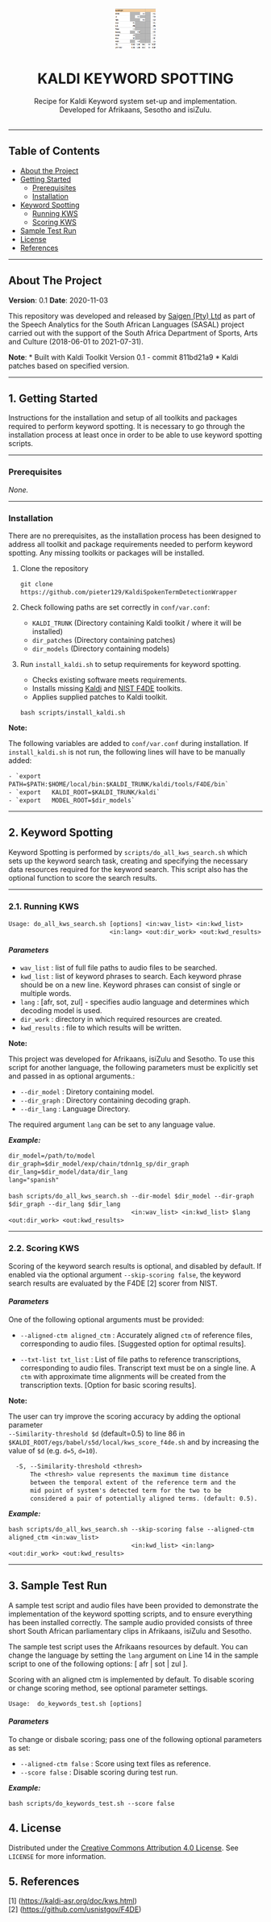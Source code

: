 <!--
╔══════════════════════════════════════════════════════════════════════════════╗
║ README - Kaldi Keyword Spotting for SASAL                                    ║
╚══════════════════════════════════════════════════════════════════════════════╝

This is the README for the Kaldi Keyword Spotting repository avaliable at
{link}. This README contains a recipe for the set-up and implementation of a Kaldi Keyword 
Search system [1], as applied to Afrikaans, isiZulu and Sesotho.
-->

<!-------------------------- GIT PROJECT LOGO ------------------------------>
<br />
<p align="center">
  <a href="https://github.com/pieter129/KaldiSpokenTermDetectionWrapper">
    <img src="images/logo.png" alt="Logo" width="80" height="80">
  </a>
  <h1 align="center">KALDI KEYWORD SPOTTING</h1>
  <p align="center">
    Recipe for Kaldi Keyword system set-up and implementation. 
    <br />
    Developed for Afrikaans, Sesotho and isiZulu.
    <br />
    <br />
  </p>
</p>
<!---------------------------------------------------------------------------->

<!--
╔══════════════════════════════════════════════════════════════════════════════╗
║ Table of Contents                                                            ║
╚══════════════════════════════════════════════════════════════════════════════╝
-->
-------------------------------------------------------------------------------
## Table of Contents

* [About the Project](#about-the-project)
* [Getting Started](#getting-started)
    * [Prerequisites](#prerequisites)
    * [Installation](#installation)
* [Keyword Spotting](#keyword-spotting)
    * [Running KWS](#running-kws)
    * [Scoring KWS](#scoring-kws)
* [Sample Test Run](#sample-test-run)
* [License](#license)
* [References](#references)

<!--
╔══════════════════════════════════════════════════════════════════════════════╗
║ About The Project                                                            ║
╚══════════════════════════════════════════════════════════════════════════════╝
-->
-------------------------------------------------------------------------------
## About The Project

**Version**: 0.1
**Date**: 2020-11-03 

This repository was developed and released by [Saigen (Pty) Ltd](https://www.saigen.co.za/) as part of the 
Speech Analytics for the South African Languages (SASAL) project carried out 
with the support of the South Africa Department of Sports, Arts and Culture 
(2018-06-01 to 2021-07-31).

<!--Important Note-->

**Note**:
    * Built with Kaldi Toolkit Version 0.1 - commit 811bd21a9
    * Kaldi patches based on specified version.

<!--
╔══════════════════════════════════════════════════════════════════════════════╗
║ 1. Getting Started                                                           ║
╚══════════════════════════════════════════════════════════════════════════════╝
-->
-------------------------------------------------------------------------------
## 1. Getting Started

Instructions for the installation and setup of all toolkits and packages required to 
perform keyword spotting. It is necessary to go through the installation process 
at least once in order to be able to use keyword spotting scripts.

<!--
┌──────────────────────────────────────────────────────────────────────────────┐
│    1.1. Prerequisites                                                        │
└──────────────────────────────────────────────────────────────────────────────┘
-->
-------------------------------------------------------------------------------
### Prerequisites

*None.*

<!--
┌──────────────────────────────────────────────────────────────────────────────┐
│    1.2. Installation                                                         │
└──────────────────────────────────────────────────────────────────────────────┘
-->
-------------------------------------------------------------------------------
### Installation

There are no prerequisites, as the installation process has been designed to address 
all toolkit and package requirements needed to perform keyword spotting. Any missing 
toolkits or packages will be installed.

1. Clone the repository

   ```
   git clone https://github.com/pieter129/KaldiSpokenTermDetectionWrapper
   ```

2. Check following paths are set correctly in `conf/var.conf`:

     - `KALDI_TRUNK` (Directory containing Kaldi toolkit / where it will be installed)
     - `dir_patches` (Directory containing patches)
     - `dir_models`  (Directory containing models)

3. Run `install_kaldi.sh` to setup requirements for keyword spotting.
 
   * Checks existing software meets requirements.
   * Installs missing [Kaldi](https://github.com/kaldi-asr/kaldi) and [NIST F4DE](https://github.com/usnistgov/F4DE) toolkits.
   * Applies supplied patches to Kaldi toolkit.

   ```
   bash scripts/install_kaldi.sh
   ```

<!--IMPORTANT NOTE-->

**Note:**

The following variables are added to `conf/var.conf` during installation.
If `install_kaldi.sh` is not run, the following lines will have to be
manually added:

    - `export   PATH=$PATH:$HOME/local/bin:$KALDI_TRUNK/kaldi/tools/F4DE/bin`
    - `export   KALDI_ROOT=$KALDI_TRUNK/kaldi`
    - `export   MODEL_ROOT=$dir_models`

<!--
╔══════════════════════════════════════════════════════════════════════════════╗
║ 2. Keyword Spotting                                                          ║
╚══════════════════════════════════════════════════════════════════════════════╝
-->
-------------------------------------------------------------------------------
## 2. Keyword Spotting

Keyword Spotting is performed by `scripts/do_all_kws_search.sh` which sets up 
the keyword search task, creating and specifying the necessary data resources 
required for the keyword search. This script also has the optional function to score 
the search results.

<!--
┌──────────────────────────────────────────────────────────────────────────────┐
│    2.1. Running KWS                                                          │
└──────────────────────────────────────────────────────────────────────────────┘
-->
-------------------------------------------------------------------------------
### 2.1. Running KWS

```
Usage: do_all_kws_search.sh [options] <in:wav_list> <in:kwd_list> 
                            <in:lang> <out:dir_work> <out:kwd_results>
```
<!--PARAMETERS-->

#### _Parameters_

- `wav_list`    : list of full file paths to audio files to be searched.
- `kwd_list`    : list of keyword phrases to search. Each keyword phrase should be on a new line. 
                  Keyword phrases can consist of single or multiple words. 
- `lang`        : [afr, sot, zul] - specifies audio language and determines which decoding model is used. 
- `dir_work`    : directory in which required resources are created.
- `kwd_results` : file to which results will be written.

<!--IMPORTANT NOTE-->

**Note:** 		

This project was developed for Afrikaans, isiZulu and Sesotho.  To use this script
for another language, the following parameters must be explicitly set and passed
in as optional arguments.:

   - `--dir_model` : Diretory containing model.
   - `--dir_graph` : Directory containing decoding graph.
   - `--dir_lang`  : Language Directory.
     
The required argument `lang` can be set to any language value.

<!--EXAMPLE-->

_**Example:**_

```
dir_model=/path/to/model
dir_graph=$dir_model/exp/chain/tdnn1g_sp/dir_graph
dir_lang=$dir_model/data/dir_lang
lang="spanish"

bash scripts/do_all_kws_search.sh --dir-model $dir_model --dir-graph $dir_graph --dir_lang $dir_lang
                                  <in:wav_list> <in:kwd_list> $lang <out:dir_work> <out:kwd_results>
```

<!--
┌──────────────────────────────────────────────────────────────────────────────┐
│    2.2. Scoring KWS                                                          │
└──────────────────────────────────────────────────────────────────────────────┘
-->
-------------------------------------------------------------------------------
### 2.2. Scoring KWS

Scoring of the keyword search results is optional, and disabled by default.
If enabled via the optional argument `--skip-scoring false`, the keyword search 
results are evaluated by the F4DE [2] scorer from NIST.

<!--PARAMETERS-->

#### _Parameters_

One of the following optional arguments must be provided:

- `--aligned-ctm aligned_ctm` : Accurately aligned `ctm` of reference files, corresponding to audio files. 
                                [Suggested option for optimal results].

- `--txt-list txt_list` : List of file paths to reference transcriptions, corresponding to audio files.
                          Transcript text must be on a single line. A `ctm` with approximate time alignments 
                          will be created from the transcription texts. [Option for basic scoring results].

<!--IMPORTANT NOTE-->

**Note:**

The user can try improve the scoring accuracy by adding the optional parameter  
`--Similarity-threshold $d` (default=0.5) to line 86 in `$KALDI_ROOT/egs/babel/s5d/local/kws_score_f4de.sh` 
and by increasing the value of `$d` (e.g. `d=5`, `d=10`).  

```
  -S, --Similarity-threshold <thresh>
      The <thresh> value represents the maximum time distance
      between the temporal extent of the reference term and the
      mid point of system's detected term for the two to be
      considered a pair of potentially aligned terms. (default: 0.5).
```

<!--EXAMPLE-->

_**Example:**_

```
bash scripts/do_all_kws_search.sh --skip-scoring false --aligned-ctm aligned_ctm <in:wav_list> 
                                  <in:kwd_list> <in:lang> <out:dir_work> <out:kwd_results>
``` 

<!--
╔══════════════════════════════════════════════════════════════════════════════╗
║ 3. Sample Test Run                                                           ║
╚══════════════════════════════════════════════════════════════════════════════╝
-->
-------------------------------------------------------------------------------
## 3. Sample Test Run

A sample test script and audio files have been provided to demonstrate the implementation
of the keyword spotting scripts, and to ensure everything has been installed correctly. 
The sample audio provided consists of three short South African parliamentary clips 
in Afrikaans, isiZulu and Sesotho. 

The sample test script uses the Afrikaans resources by default. You can change the language
by setting the `lang` argument on Line 14 in the sample script to one of the following options: 
[ afr | sot | zul ].

Scoring with an aligned ctm is implemented by default. To disable scoring or 
change scoring method, see optional parameter settings.

```
Usage:  do_keywords_test.sh [options]
```

<!--PARAMETERS-->

#### _Parameters_

To change or disbale scoring; pass one of the following optional parameters as set: 

- `--aligned-ctm false` : Score using text files as reference.
- `--score false` : Disable scoring during test run.


<!--EXAMPLE-->

_**Example:**_

```
bash scripts/do_keywords_test.sh --score false
```

<!--
╔══════════════════════════════════════════════════════════════════════════════╗
║ 4. License                                                                   ║
╚══════════════════════════════════════════════════════════════════════════════╝
-->

## 4. License

Distributed under the [Creative Commons Attribution 4.0 License](https://creativecommons.org/licenses/by/4.0/legalcode).
See `LICENSE` for more information.

<!--
╔══════════════════════════════════════════════════════════════════════════════╗
║ 5. References                                                                ║
╚══════════════════════════════════════════════════════════════════════════════╝
-->

## 5. References
[1] (https://kaldi-asr.org/doc/kws.html)  
[2] (https://github.com/usnistgov/F4DE) 

